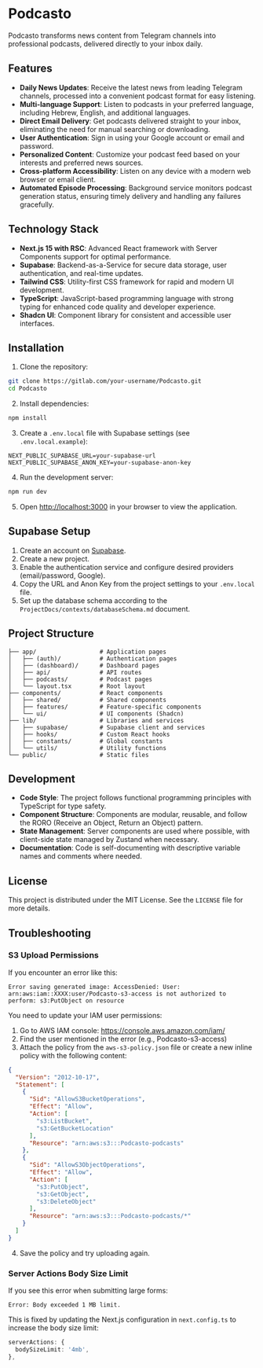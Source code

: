 # Podcasto

Podcasto transforms news content from Telegram channels into professional podcasts, delivered directly to your inbox daily.

## Features

- **Daily News Updates**: Receive the latest news from leading Telegram channels, processed into a convenient podcast format for easy listening.
- **Multi-language Support**: Listen to podcasts in your preferred language, including Hebrew, English, and additional languages.
- **Direct Email Delivery**: Get podcasts delivered straight to your inbox, eliminating the need for manual searching or downloading.
- **User Authentication**: Sign in using your Google account or email and password.
- **Personalized Content**: Customize your podcast feed based on your interests and preferred news sources.
- **Cross-platform Accessibility**: Listen on any device with a modern web browser or email client.
- **Automated Episode Processing**: Background service monitors podcast generation status, ensuring timely delivery and handling any failures gracefully.

## Technology Stack

- **Next.js 15 with RSC**: Advanced React framework with Server Components support for optimal performance.
- **Supabase**: Backend-as-a-Service for secure data storage, user authentication, and real-time updates.
- **Tailwind CSS**: Utility-first CSS framework for rapid and modern UI development.
- **TypeScript**: JavaScript-based programming language with strong typing for enhanced code quality and developer experience.
- **Shadcn UI**: Component library for consistent and accessible user interfaces.

## Installation

1. Clone the repository:

```bash
git clone https://gitlab.com/your-username/Podcasto.git
cd Podcasto
```

2. Install dependencies:

```bash
npm install
```

3. Create a `.env.local` file with Supabase settings (see `.env.local.example`):

```
NEXT_PUBLIC_SUPABASE_URL=your-supabase-url
NEXT_PUBLIC_SUPABASE_ANON_KEY=your-supabase-anon-key
```

4. Run the development server:

```bash
npm run dev
```

5. Open [http://localhost:3000](http://localhost:3000) in your browser to view the application.

## Supabase Setup

1. Create an account on [Supabase](https://supabase.com/).
2. Create a new project.
3. Enable the authentication service and configure desired providers (email/password, Google).
4. Copy the URL and Anon Key from the project settings to your `.env.local` file.
5. Set up the database schema according to the `ProjectDocs/contexts/databaseSchema.md` document.

## Project Structure

```
├── app/                  # Application pages
│   ├── (auth)/           # Authentication pages
│   ├── (dashboard)/      # Dashboard pages
│   ├── api/              # API routes
│   ├── podcasts/         # Podcast pages
│   └── layout.tsx        # Root layout
├── components/           # React components
│   ├── shared/           # Shared components
│   ├── features/         # Feature-specific components
│   └── ui/               # UI components (Shadcn)
├── lib/                  # Libraries and services
│   ├── supabase/         # Supabase client and services
│   ├── hooks/            # Custom React hooks
│   ├── constants/        # Global constants
│   └── utils/            # Utility functions
└── public/               # Static files
```

## Development

- **Code Style**: The project follows functional programming principles with TypeScript for type safety.
- **Component Structure**: Components are modular, reusable, and follow the RORO (Receive an Object, Return an Object) pattern.
- **State Management**: Server components are used where possible, with client-side state managed by Zustand when necessary.
- **Documentation**: Code is self-documenting with descriptive variable names and comments where needed.

## License

This project is distributed under the MIT License. See the `LICENSE` file for more details.

## Troubleshooting

### S3 Upload Permissions

If you encounter an error like this:
```
Error saving generated image: AccessDenied: User: arn:aws:iam::XXXX:user/Podcasto-s3-access is not authorized to perform: s3:PutObject on resource
```

You need to update your IAM user permissions:

1. Go to AWS IAM console: https://console.aws.amazon.com/iam/
2. Find the user mentioned in the error (e.g., Podcasto-s3-access)
3. Attach the policy from the `aws-s3-policy.json` file or create a new inline policy with the following content:

```json
{
  "Version": "2012-10-17",
  "Statement": [
    {
      "Sid": "AllowS3BucketOperations",
      "Effect": "Allow",
      "Action": [
        "s3:ListBucket",
        "s3:GetBucketLocation"
      ],
      "Resource": "arn:aws:s3:::Podcasto-podcasts"
    },
    {
      "Sid": "AllowS3ObjectOperations",
      "Effect": "Allow",
      "Action": [
        "s3:PutObject",
        "s3:GetObject",
        "s3:DeleteObject"
      ],
      "Resource": "arn:aws:s3:::Podcasto-podcasts/*"
    }
  ]
}
```

4. Save the policy and try uploading again.

### Server Actions Body Size Limit

If you see this error when submitting large forms:
```
Error: Body exceeded 1 MB limit.
```

This is fixed by updating the Next.js configuration in `next.config.ts` to increase the body size limit:

```typescript
serverActions: {
  bodySizeLimit: '4mb',
},
```

